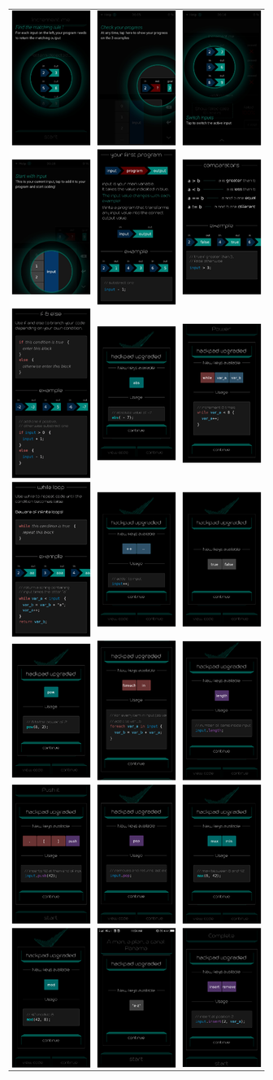 <table border=0>
    <tr>
        <td align="center" valign="middle"> <img src="tut_01.JPG" alt="Find the matching rule"> </td>
        <td align="center" valign="middle"> <img src="tut_02.JPG" alt="Check your progress"> </td>
        <td align="center" valign="middle"> <img src="tut_03.JPG" alt="Switch Inputs"> </td>
    </tr>
    <tr>
        <td align="center" valign="middle"> <img src="tut_04.JPG" alt="Start with input"> </td>
        <td align="center" valign="middle"> <img src="tut_05.JPG" alt="Your First program"> </td>
        <td align="center" valign="middle"> <img src="tut_06.JPG" alt="comparators"> </td>
    </tr>
    <tr>
        <td align="center" valign="middle"> <img src="tut_07.png" alt="if & else"> </td>
        <td align="center" valign="middle"> <img src="tut_08.png" alt="abs function"> </td>
        <td align="center" valign="middle"> <img src="tut_09.png" alt="while / variables"> </td>
    </tr>
    <tr>
        <td align="center" valign="middle"> <img src="tut_10.png" alt="while loop"> </td>
        <td align="center" valign="middle"> <img src="tut_11.png" alt="Incr/Decr keys"> </td>
        <td align="center" valign="middle"> <img src="tut_12.png" alt="true / false keys"> </td>
    </tr>
    <tr>
        <td align="center" valign="middle"> <img src="tut_13.png" alt="pow function"> </td>
        <td align="center" valign="middle"> <img src="tut_14.png" alt="foreach, in keys"> </td>
        <td align="center" valign="middle"> <img src="tut_15.png" alt="length key"> </td>
    </tr>
    <tr>
        <td align="center" valign="middle"> <img src="tut_16.png" alt="new keys + push"> </td>
        <td align="center" valign="middle"> <img src="tut_17.png" alt="pop function"> </td>
        <td align="center" valign="middle"> <img src="tut_18.png" alt="max, min function"> </td>
    </tr>
    <tr>
        <td align="center" valign="middle"> <img src="tut_19.png" alt="mod"> </td>
        <td align="center" valign="middle"> <img src="tut_20.png" alt="a-z"> </td>
        <td align="center" valign="middle"> <img src="tut_21.png" alt="insert, remove"> </td>
    </tr>
</table>
